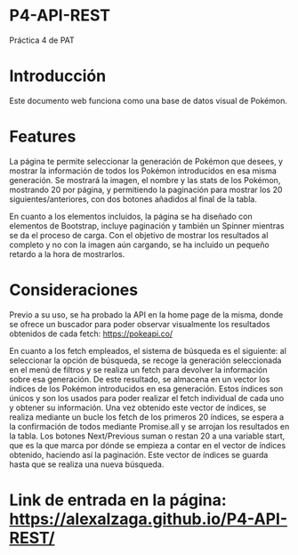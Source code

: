# P4-API-REST
Práctica 4 de PAT

# Introducción
Este documento web funciona como una base de datos visual de Pokémon.

# Features
La página te permite seleccionar la generación de Pokémon que desees, y mostrar la información de todos los Pokémon introducidos en esa misma generación. Se mostrará la imagen, el nombre y las stats de los Pokémon, mostrando 20 por página, y permitiendo la paginación para mostrar los 20 siguientes/anteriores, con dos botones añadidos al final de la tabla.

En cuanto a los elementos incluidos, la página se ha diseñado con elementos de Bootstrap, incluye paginación y también un Spinner mientras se da el proceso de carga. Con el objetivo de mostrar los resultados al completo y no con la imagen aún cargando, se ha incluido un pequeño retardo a la hora de mostrarlos.

# Consideraciones
Previo a su uso, se ha probado la API en la home page de la misma, donde se ofrece un buscador para poder observar visualmente los resultados obtenidos de cada fetch: https://pokeapi.co/

En cuanto a los fetch empleados, el sistema de búsqueda es el siguiente: al seleccionar la opción de búsqueda, se recoge la generación seleccionada en el menú de filtros y se realiza un fetch para devolver la información sobre esa generación. De este resultado, se almacena en un vector los índices de los Pokémon introducidos en esa generación. Estos índices son únicos y son los usados para poder realizar el fetch individual de cada uno y obtener su información. Una vez obtenido este vector de índices, se realiza mediante un bucle los fetch de los primeros 20 índices, se espera a la confirmación de todos mediante Promise.all y se arrojan los resultados en la tabla. Los botones Next/Previous suman o restan 20 a una variable start, que es la que marca por dónde se empieza a contar en el vector de índices obtenido, haciendo así la paginación. Este vector de índices se guarda hasta que se realiza una nueva búsqueda.

# Link de entrada en la página: https://alexalzaga.github.io/P4-API-REST/
